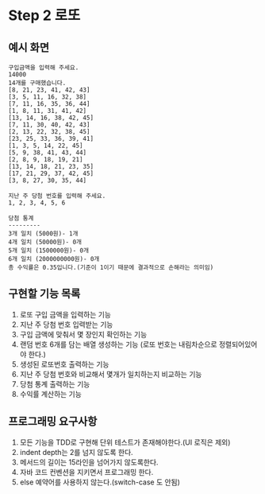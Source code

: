 # Step 2 로또

## 예시 화면

```
구입금액을 입력해 주세요.
14000
14개를 구매했습니다.
[8, 21, 23, 41, 42, 43]
[3, 5, 11, 16, 32, 38]
[7, 11, 16, 35, 36, 44]
[1, 8, 11, 31, 41, 42]
[13, 14, 16, 38, 42, 45]
[7, 11, 30, 40, 42, 43]
[2, 13, 22, 32, 38, 45]
[23, 25, 33, 36, 39, 41]
[1, 3, 5, 14, 22, 45]
[5, 9, 38, 41, 43, 44]
[2, 8, 9, 18, 19, 21]
[13, 14, 18, 21, 23, 35]
[17, 21, 29, 37, 42, 45]
[3, 8, 27, 30, 35, 44]

지난 주 당첨 번호를 입력해 주세요.
1, 2, 3, 4, 5, 6

당첨 통계
---------
3개 일치 (5000원)- 1개
4개 일치 (50000원)- 0개
5개 일치 (1500000원)- 0개
6개 일치 (2000000000원)- 0개
총 수익률은 0.35입니다.(기준이 1이기 때문에 결과적으로 손해라는 의미임)
```

## 구현할 기능 목록

1. 로또 구입 금액을 입력하는 기능
2. 지난 주 당첨 번호 입력받는 기능
3. 구입 금액에 맞춰서 몇 장인지 확인하는 기능
4. 랜덤 번호 6개를 담는 배열 생성하는 기능 (로또 번호는 내림차순으로 정렬되어있어야 한다.)
5. 생성된 로또번호 출력하는 기능
6. 지난 주 당첨 번호와 비교해서 몇개가 일치하는지 비교하는 기능
7. 당첨 통계 출력하는 기능
8. 수익률 계산하는 기능

## 프로그래밍 요구사항

1. 모든 기능을 TDD로 구현해 단위 테스트가 존재해야한다.(UI 로직은 제외)
2. indent depth는 2를 넘지 않도록 한다.
3. 메서드의 길이는 15라인을 넘어가지 않도록한다.
4. 자바 코드 컨벤션을 지키면서 프로그래밍 한다.
5. else 예약어를 사용하지 않는다.(switch-case 도 안됨)

